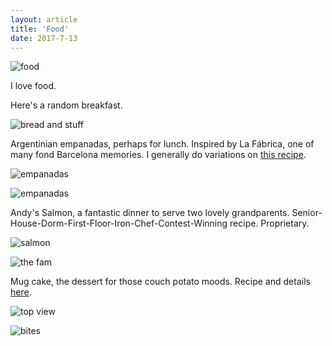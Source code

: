 ```yaml
---
layout: article
title: 'Food'
date: 2017-7-13
---
```


![food][food]

I love food.

Here's a random breakfast.

![bread and stuff][breakfast]

Argentinian empanadas, perhaps for lunch. Inspired by La F&aacute;brica, one of many fond Barcelona memories. I generally do variations on <a href="https://www.laylita.com/recipes/empanadas-mendocinas/" target="_blank">this recipe</a>.

![empanadas][empanadas-more]

![empanadas][empanadas]

Andy's Salmon, a fantastic dinner to serve two lovely grandparents. Senior-House-Dorm-First-Floor-Iron-Chef-Contest-Winning recipe. Proprietary.

![salmon][salmon]

![the fam][eatsal]

Mug cake, the dessert for those couch potato moods. Recipe and details <a href="https://atratt.com/mug-cake-supreme.html" target="_blank">here</a>.

![top view][top]

![bites][cake]


[top]: /img/mug-cake/top-of-cake.jpg#L
[cake]: /img/mug-cake/cake-w-bites.jpg#M
[food]: /img/mug-cake/love-food.jpg#M
[breakfast]: /img/mug-cake/random-breakfast.jpg#M
[empanadas]: /img/mug-cake/empanadas.jpg#M
[empanadas-more]: /img/mug-cake/empanada-3.jpg#M
[salmon]: /img/mug-cake/salmon.jpg#M
[eatsal]: /img/mug-cake/eat-salmon.jpg#M
